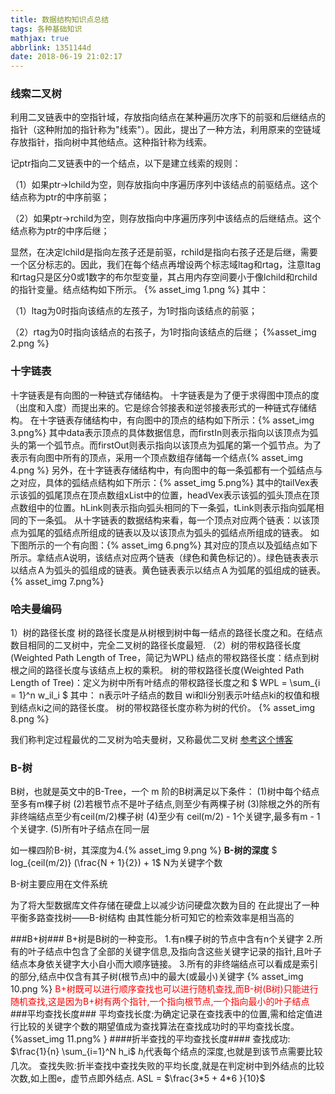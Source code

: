 ```yaml
---
title: 数据结构知识点总结
tags: 各种基础知识
mathjax: true
abbrlink: 1351144d
date: 2018-06-19 21:02:17
---
```


<h3>线索二叉树</h3>

  利用二叉链表中的空指针域，存放指向结点在某种遍历次序下的前驱和后继结点的指针（这种附加的指针称为"线索"）。因此，提出了一种方法，利用原来的空链域存放指针，指向树中其他结点。这种指针称为线索。
<!--more-->

   记ptr指向二叉链表中的一个结点，以下是建立线索的规则：

   （1）如果ptr->lchild为空，则存放指向中序遍历序列中该结点的前驱结点。这个结点称为ptr的中序前驱；

   （2）如果ptr->rchild为空，则存放指向中序遍历序列中该结点的后继结点。这个结点称为ptr的中序后继；

   显然，在决定lchild是指向左孩子还是前驱，rchild是指向右孩子还是后继，需要一个区分标志的。因此，我们在每个结点再增设两个标志域ltag和rtag，注意ltag和rtag只是区分0或1数字的布尔型变量，其占用内存空间要小于像lchild和rchild的指针变量。结点结构如下所示。
  {% asset_img 1.png %}
  其中：

   （1）ltag为0时指向该结点的左孩子，为1时指向该结点的前驱；

   （2）rtag为0时指向该结点的右孩子，为1时指向该结点的后继；
{%asset_img 2.png %}

<h3>十字链表</h3>
  十字链表是有向图的一种链式存储结构。
  十字链表是为了便于求得图中顶点的度（出度和入度）而提出来的。它是综合邻接表和逆邻接表形式的一种链式存储结构。
  在十字链表存储结构中，有向图中的顶点的结构如下所示：{% asset_img 3.png%}
  其中data表示顶点的具体数据信息，而firstIn则表示指向以该顶点为弧头的第一个弧节点。而firstOut则表示指向以该顶点为弧尾的第一个弧节点。为了表示有向图中所有的顶点，采用一个顶点数组存储每一个结点{% asset_img 4.png %}
  另外，在十字链表存储结构中，有向图中的每一条弧都有一个弧结点与之对应，具体的弧结点结构如下所示：{% asset_img 5.png%}
  其中的tailVex表示该弧的弧尾顶点在顶点数组xList中的位置，headVex表示该弧的弧头顶点在顶点数组中的位置。hLink则表示指向弧头相同的下一条弧，tLink则表示指向弧尾相同的下一条弧。
  从十字链表的数据结构来看，每一个顶点对应两个链表：以该顶点为弧尾的弧结点所组成的链表以及以该顶点为弧头的弧结点所组成的链表。
如下图所示的一个有向图：{% asset_img 6.png%}
  其对应的顶点以及弧结点如下所示。拿结点A说明，该结点对应两个链表（绿色和黄色标记的）。绿色链表表示以结点Ａ为弧头的弧组成的链表。黄色链表表示以结点Ａ为弧尾的弧组成的链表。{% asset_img 7.png%}

<h3>哈夫曼编码</h3>
1）树的路径长度 
树的路径长度是从树根到树中每一结点的路径长度之和。在结点数目相同的二叉树中，完全二叉树的路径长度最短.
（2）树的带权路径长度(Weighted Path Length of Tree，简记为WPL) 
结点的带权路径长度：结点到树根之间的路径长度与该结点上权的乘积。 
树的带权路径长度(Weighted Path Length of Tree)：定义为树中所有叶结点的带权路径长度之和
$ WPL = \sum_{i = 1}^n w_il_i $
其中： 
	n表示叶子结点的数目 
	wi和li分别表示叶结点ki的权值和根到结点ki之间的路径长度。 
	树的带权路径长度亦称为树的代价。 
{% asset_img 8.png %}

我们称判定过程最优的二叉树为哈夫曼树，又称最优二叉树
[参考这个博客](https://blog.csdn.net/shuangde800/article/details/7341289)

<h3>B-树</h3>

B树，也就是英文中的B-Tree，一个 m 阶的B树满足以下条件：
(1)树中每个结点至多有m棵子树
(2)若根节点不是叶子结点,则至少有两棵子树
(3)除根之外的所有非终端结点至少有ceil(m/2)棵子树
(4)至少有 ceil(m/2) - 1个关键字,最多有m - 1个关键字.
(5)所有叶子结点在同一层

 如一棵四阶B-树，其深度为4.{% asset_img 9.png %}
**B-树的深度** $ log_{ceil(m/2)} (\frac{N + 1}{2}) + 1$ N为关键字个数
 
B-树主要应用在文件系统

为了将大型数据库文件存储在硬盘上以减少访问硬盘次数为目的 在此提出了一种平衡多路查找树——B-树结构 由其性能分析可知它的检索效率是相当高的

###B+树###
B+树是B树的一种变形。
1.有n棵子树的节点中含有n个关键字
2.所有的叶子结点中包含了全部的关键字信息,及指向含这些关键字记录的指针,且叶子结点本身依关键字大小自小而大顺序链接。
3.所有的非终端结点可以看成是索引的部分,结点中仅含有其子树(根节点)中的最大(或最小)关键字
{% asset_img 10.png %}
<font color = "red">B+树既可以进行顺序查找也可以进行随机查找,而B-树(B树)只能进行随机查找,这是因为B+树有两个指针,一个指向根节点,一个指向最小的叶子结点</font>
###平均查找长度###
平均查找长度:为确定记录在查找表中的位置,需和给定值进行比较的关键字个数的期望值成为查找算法在查找成功时的平均查找长度。
{%asset_img 11.png% }
####折半查找的平均查找长度####
查找成功: $\frac{1}{n} \sum_{i=1}^N h_i$ $h_i$代表每个结点的深度,也就是到该节点需要比较几次。
查找失败:折半查找中查找失败的平均长度,就是在判定树中到外结点的比较次数,如上图e，虚节点即外结点.
ASL = $\frac{3*5 + 4*6 }{10}$

